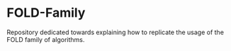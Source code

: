 # FOLD-Family
Repository dedicated towards explaining how to replicate the usage of the FOLD family of algorithms.

